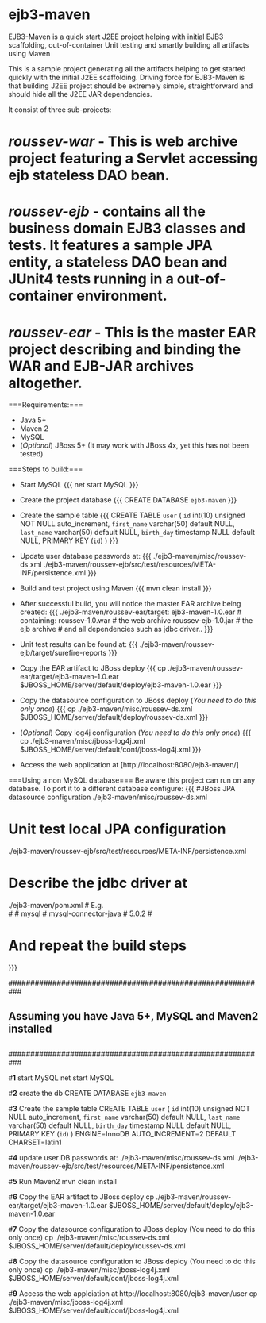 ejb3-maven
==========

EJB3-Maven is a quick start J2EE project helping with initial EJB3 scaffolding, out-of-container Unit testing and smartly building all artifacts using Maven

This is a sample project generating all the artifacts helping to get started quickly with the initial J2EE scaffolding. Driving force for EJB3-Maven is that building J2EE project should be extremely simple, straightforward and should hide all the J2EE JAR dependencies. 

It consist of three sub-projects:

 # *roussev-war* - This is web archive project featuring a Servlet accessing ejb stateless DAO bean. 
 # *roussev-ejb* - contains all the business domain EJB3 classes and tests. It features a sample JPA entity, a stateless DAO bean and JUnit4 tests running in a out-of-container environment.
 # *roussev-ear* - This is the master EAR project describing and binding the WAR and EJB-JAR archives altogether. 

===Requirements:===
 * Java 5+
 * Maven 2
 * MySQL
 * (_Optional_) JBoss 5+ (It may work with JBoss 4x, yet this has not been tested)

===Steps to build:===
 * Start MySQL
{{{
net start MySQL
}}}

 * Create the project database
{{{
CREATE DATABASE `ejb3-maven`
}}}

 * Create the sample table
{{{
CREATE TABLE `user` (
  `id` int(10) unsigned NOT NULL auto_increment, 
  `first_name` varchar(50) default NULL, 
  `last_name` varchar(50) default NULL, 
  `birth_day` timestamp NULL default NULL, 
  PRIMARY KEY  (`id`)
)
}}}

 * Update user database passwords at:
{{{
./ejb3-maven/misc/roussev-ds.xml
./ejb3-maven/roussev-ejb/src/test/resources/META-INF/persistence.xml
}}}

 * Build and test project using Maven
{{{
mvn clean install
}}}

 * After successful build, you will notice the master EAR archive being created:
{{{
./ejb3-maven/roussev-ear/target:
     ejb3-maven-1.0.ear
         # containing:
            roussev-1.0.war # the web archive
            roussev-ejb-1.0.jar # the ejb archive
            # and all dependencies such as jdbc driver..
}}}
 * Unit test results can be found at:
{{{
./ejb3-maven/roussev-ejb/target/surefire-reports
}}}

 * Copy the EAR artifact to JBoss deploy
{{{
cp ./ejb3-maven/roussev-ear/target/ejb3-maven-1.0.ear $JBOSS_HOME/server/default/deploy/ejb3-maven-1.0.ear
}}}

 * Copy the datasource configuration to JBoss deploy (_You need to do this only once_)
{{{
cp ./ejb3-maven/misc/roussev-ds.xml  $JBOSS_HOME/server/default/deploy/roussev-ds.xml
}}}

 * (_Optional_) Copy log4j configuration (_You need to do this only once_)
{{{
cp ./ejb3-maven/misc/jboss-log4j.xml  $JBOSS_HOME/server/default/conf/jboss-log4j.xml
}}}

 * Access the web application at [http://localhost:8080/ejb3-maven/]


===Using a non MySQL database===
Be aware this project can run on any database. To port it to a different database configure:
{{{
#JBoss JPA datasource configuration
./ejb3-maven/misc/roussev-ds.xml

# Unit test local JPA configuration
./ejb3-maven/roussev-ejb/src/test/resources/META-INF/persistence.xml

# Describe the jdbc driver at
./ejb3-maven/pom.xml
                # E.g.  
		# <dependency>
		# 	<groupId>mysql</groupId>
		# 	<artifactId>mysql-connector-java</artifactId>
		# 	<version>5.0.2</version>
		# </dependency>

# And repeat the build steps
}}}






###########################################################
##                                                       ##
## Assuming you have Java 5+, MySQL and Maven2 installed ##
##                                                       ##
###########################################################

#__1__ start MySQL
net start MySQL

#__2__ create the db
CREATE DATABASE `ejb3-maven`

#__3__ Create the sample table
CREATE TABLE `user` (
  `id` int(10) unsigned NOT NULL auto_increment,
  `first_name` varchar(50) default NULL,
  `last_name` varchar(50) default NULL,
  `birth_day` timestamp NULL default NULL,
  PRIMARY KEY  (`id`)
) ENGINE=InnoDB AUTO_INCREMENT=2 DEFAULT CHARSET=latin1

#__4__ update user DB passwords at:
./ejb3-maven/misc/roussev-ds.xml
./ejb3-maven/roussev-ejb/src/test/resources/META-INF/persistence.xml

#__5__ Run Maven2
mvn clean install

#__6__ Copy the EAR artifact to JBoss deploy
cp ./ejb3-maven/roussev-ear/target/ejb3-maven-1.0.ear $JBOSS_HOME/server/default/deploy/ejb3-maven-1.0.ear

#__7__ Copy the datasource configuration to JBoss deploy (You need to do this only once)
cp ./ejb3-maven/misc/roussev-ds.xml  $JBOSS_HOME/server/default/deploy/roussev-ds.xml

#__8__ Copy the datasource configuration to JBoss deploy (You need to do this only once)
cp ./ejb3-maven/misc/jboss-log4j.xml  $JBOSS_HOME/server/default/conf/jboss-log4j.xml

#__9__ Access the web applciation at http://localhost:8080/ejb3-maven/user
cp ./ejb3-maven/misc/jboss-log4j.xml  $JBOSS_HOME/server/default/conf/jboss-log4j.xml

